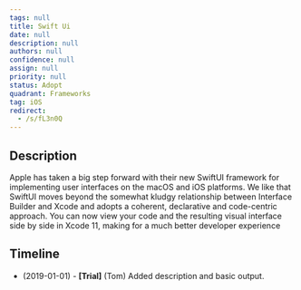 ```yaml
---
tags: null
title: Swift Ui
date: null
description: null
authors: null
confidence: null
assign: null
priority: null
status: Adopt
quadrant: Frameworks
tag: iOS
redirect:
  - /s/fL3n0Q
---
```


## Description

Apple has taken a big step forward with their new SwiftUI framework for implementing user interfaces on the macOS and iOS platforms. We like that SwiftUI moves beyond the somewhat kludgy relationship between Interface Builder and Xcode and adopts a coherent, declarative and code-centric approach. You can now view your code and the resulting visual interface side by side in Xcode 11, making for a much better developer experience

## Timeline

- (2019-01-01) - **[Trial]** (Tom) Added description and basic output.
